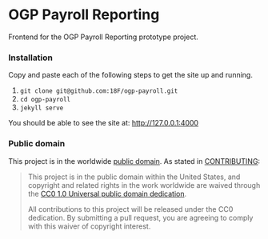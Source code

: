 # OGP Payroll Reporting

Frontend for the OGP Payroll Reporting prototype project.

### Installation

Copy and paste each of the following steps to get the site up and running.

1. `git clone git@github.com:18F/ogp-payroll.git`
2. `cd ogp-payroll`
3. `jekyll serve`

You should be able to see the site at: http://127.0.0.1:4000

### Public domain

This project is in the worldwide [public domain](LICENSE.md). As stated in [CONTRIBUTING](CONTRIBUTING.md):

> This project is in the public domain within the United States, and copyright and related rights in the work worldwide are waived through the [CC0 1.0 Universal public domain dedication](https://creativecommons.org/publicdomain/zero/1.0/).
>
>All contributions to this project will be released under the CC0
>dedication. By submitting a pull request, you are agreeing to comply
>with this waiver of copyright interest.
